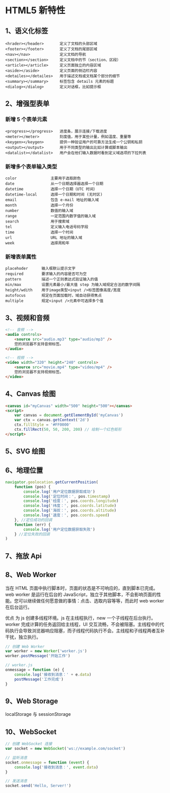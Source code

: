 # HTML5 新特性

## 1、语义化标签

```
<hrader></header>       定义了文档的头部区域
<footer></footer>	    定义了文档的尾部区域
<nav></nav>	            定义文档的导航
<section></section>	    定义文档中的节（section、区段）
<article></article>	    定义页面独立的内容区域
<aside></aside>	        定义页面的侧边栏内容
<detailes></detailes>   用于描述文档或文档某个部分的细节
<summary></summary>	    标签包含 details 元素的标题
<dialog></dialog>	    定义对话框，比如提示框
```

## 2、增强型表单

### 新增 5 个表单元素

```
<progress></progress>   进度条，展示连接/下载进度
<meter></meter>         刻度值，用于某些计量，例如温度、重量等
<keygen></keygen>       提供一种验证用户的可靠方法生成一个公钥和私钥
<output></output>       用于不同类型的输出比如计算或脚本输出
<datalist></datalist>   用户会在他们输入数据时看到定义域选项的下拉列表
```

### 新增多个表单输入类型

```
color               主要用于选取颜色
date                从一个日期选择器选择一个日期
datetime            选择一个日期（UTC 时间）
datetime-local      选择一个日期和时间 (无时区)
email               包含 e-mail 地址的输入域
month               选择一个月份
number              数值的输入域
range               一定范围内数字值的输入域
search              用于搜索域
tel                 定义输入电话号码字段
time                选择一个时间
url                 URL 地址的输入域
week                选择周和年
```

### 新增表单属性

```
placehoder      输入框默认提示文字
required        要求输入的内容是否可为空
pattern         描述一个正则表达式验证输入的值
min/max         设置元素最小/最大值 step 为输入域规定合法的数字间隔
height/wdith    用于image类型<input />标签图像高度/宽度
autofocus       规定在页面加载时，域自动获得焦点
multiple        规定<input />元素中可选择多个值
```

## 3、视频和音频

```html
<!-- 音频 -->
<audio controls>
    <source src="audio.mp3" type="audio/mp3" />
    您的浏览器不支持音频标签。
</audio>

<!-- 视频 -->
<video width="320" height="240" controls>
    <source src="movie.mp4" type="video/mp4" />
    您的浏览器不支持视频标签。
</video>
```

## 4、Canvas 绘图

```html
<canvas id="myCanvas" width="500" height="500"></canvas>
<script>
    var canvas = document.getElementById('myCanvas')
    var ctx = canvas.getContext('2d')
    ctx.fillStyle = '#FF0000'
    ctx.fillRect(50, 50, 200, 200) // 绘制一个红色矩形
</script>
```

## 5、SVG 绘图

## 6、地理位置

```javascript
navigator.geolocation.getCurrentPosition(
    function (pos) {
        console.log('用户定位数据获取成功')
        console.log('定位时间：', pos.timestamp)
        console.log('经度：', pos.coords.longitude)
        console.log('纬度：', pos.coords.latitude)
        console.log('海拔：', pos.coords.altitude)
        console.log('速度：', pos.coords.speed)
    }, //定位成功的回调
    function (err) {
        console.log('用户定位数据获取失败')
    } //定位失败的回调
)
```

## 7、拖放 Api

## 8、Web Worker

当在 HTML 页面中执行脚本时，页面的状态是不可响应的，直到脚本已完成。web worker 是运行在后台的 JavaScript，独立于其他脚本，不会影响页面的性能。您可以继续做任何愿意做的事情：点击、选取内容等等，而此时 web worker 在后台运行。

优点
为 js 创建多线程环境。js 在主线程执行，new 一个子线程在后台执行。worker 完成计算的任务返回给主线程，UI 交互流畅，不会被阻塞。主线程中的代码执行会导致浏览器响应阻塞，而子线程代码执行不会。主线程和子线程两者互补干扰，独立执行。

```js
// 创建 Web Worker
var worker = new Worker('worker.js')
worker.postMessage('开始工作')

// worker.js
onmessage = function (e) {
    console.log('接收到消息：' + e.data)
    postMessage('工作完成')
}
```

## 9、Web Storage

localStorage 与 sessionStorage

## 10、WebSocket

```js
// 创建 WebSocket 连接
var socket = new WebSocket('ws://example.com/socket')

// 监听消息
socket.onmessage = function (event) {
    console.log('接收到消息：', event.data)
}

// 发送消息
socket.send('Hello, Server!')
```
